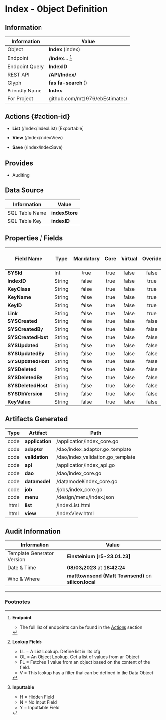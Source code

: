 # **Index** - Object Definition
##  Information
| Information  | Value  |
|---|---|
|Object         |**Index** (index) |
|Endpoint 	    |**/Index...** [^1]|
|Endpoint Query |**IndexID**|
|REST API|**/API/Index/**|
Glyph|**fas fa-search** ()
Friendly Name|**Index**|
|For Project    |github.com/mt1976/ebEstimates/|

##  Actions {#action-id}
* **List** (/Index/IndexList) [Exportable]
* **View** (/Index/IndexView)

* **Save** (/Index/IndexSave)









##  Provides


* Auditing 




##  Data Source 
| Information  | Value  |
|---|---|
SQL Table Name       | **indexStore**
SQL Table Key | **indexID**



##  Properties / Fields
| Field Name| Type | Mandatory | Core | Virtual | Overide | Lookup [^2]| Lookup Object      | Lookup Field Source         | Lookup Return Value                | Inputable [^3]|DB Column|Default Value| No Change | Callout | Internal | Display | Mask |
| -- | --  | :--: | :--: | :--: |:--: |:--: |:--: |-- |-- |:--: |-- | --| :--: | :--: | :--: | -- | -- |
|**SYSId**|Int|true|true|false|false|||||NH|_id|0|false|false|true|text||
|**IndexID**|String|false|true|false|true|||||NH|indexID||false|true|false|text||
|**KeyClass**|String|false|true|false|true|||||N|keyClass||false|false|false|text||
|**KeyName**|String|false|true|false|true|||||N|keyName||false|false|false|text||
|**KeyID**|String|false|true|false|true|||||N|keyID||false|false|false|text||
|**Link**|String|false|true|false|true|||||NH|link||false|true|false|text||
|**SYSCreated**|String|false|true|false|false|||||NH|_created||false|false|true|text||
|**SYSCreatedBy**|String|false|true|false|false|||||NH|_createdBy||false|false|true|text||
|**SYSCreatedHost**|String|false|true|false|false|||||NH|_createdHost||false|false|true|text||
|**SYSUpdated**|String|false|true|false|false|||||NH|_updated||false|false|true|text||
|**SYSUpdatedBy**|String|false|true|false|false|||||NH|_updatedBy||false|false|true|text||
|**SYSUpdatedHost**|String|false|true|false|false|||||NH|_updatedHost||false|false|true|text||
|**SYSDeleted**|String|false|true|false|false|||||NH|_deleted||false|false|true|text||
|**SYSDeletedBy**|String|false|true|false|false|||||NH|_deletedBy||false|false|true|text||
|**SYSDeletedHost**|String|false|true|false|false|||||NH|_deletedHost||false|false|true|text||
|**SYSDbVersion**|String|false|true|false|false|||||NH|_dbVersion||false|false|true|text||
|**KeyValue**|String|false|true|false|false|||||Y|KeyValue||false|false|false|text||


##  Artifacts Generated
| Type | Artifact | Path|
| :--: | -- | -- |
| code | **application** | /application/index_core.go |
| code | **adaptor** | /dao/index_adaptor.go_template |
| code | **validation** | /dao/index_validation.go_template |
| code | **api** | /application/index_api.go |
| code | **dao** | /dao/index_core.go |
| code | **datamodel** | /datamodel/index_core.go |
| code | **job** | /jobs/index_core.go |
| code | **menu** | /design/menu/index.json |
| html | **list** | /IndexList.html |
| html | **view** | /IndexView.html |


## Audit Information
| Information  | Value |
|---|---|
Template Generator Version   | **Einsteinium [r5-23.01.23]**
Date & Time		     | **08/03/2023** at **18:42:24**
Who & Where		     | **matttownsend (Matt Townsend)** on **silicon.local**

---
### Footnotes
[^1]: **Endpoint**
    * The full list of endpoints can be found in the [Actions](#action-id) section
[^2]: **Lookup Fields**
    * LL = A List Lookup. Define list in lits.cfg
    * OL = An Object Lookup. Get a list of values from an Object
    * FL = Fetches 1 value from an object based on the content of the field. 
    * ∀ = This lookup has a filter that can be defined in the Data Object
[^3]: **Inputtable**   
    * H = Hidden Field
    * N = No Input Field
    * Y = Inputtable Field